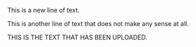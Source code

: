 This is a new line of text.

This is another line of text that does not make any sense at all. 


THIS IS THE TEXT THAT HAS BEEN UPLOADED.
